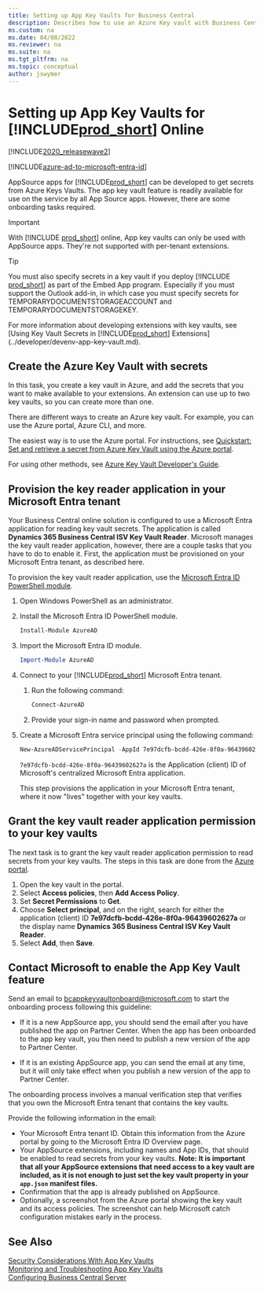 ```yaml
---
title: Setting up App Key Vaults for Business Central
description: Describes how to use an Azure Key vault with Business Central extensions for online.
ms.custom: na
ms.date: 04/08/2022
ms.reviewer: na
ms.suite: na
ms.tgt_pltfrm: na
ms.topic: conceptual
author: jswymer
---
```

# Setting up App Key Vaults for [!INCLUDE[prod_short](../developer/includes/prod_short.md)] Online

[!INCLUDE[2020_releasewave2](../includes/2020_releasewave2.md)]

[!INCLUDE[azure-ad-to-microsoft-entra-id](~/../shared-content/shared/azure-ad-to-microsoft-entra-id.md)]

AppSource apps for [!INCLUDE[prod_short](../developer/includes/prod_short.md)] can be developed to get secrets from Azure Keys Vaults. The app key vault feature is readily available for use on the service by all App Source apps. However, there are some onboarding tasks required.

> [!IMPORTANT]
> With [!INCLUDE [prod_short](../developer/includes/prod_short.md)] online, App key vaults can only be used with AppSource apps. They're not supported with per-tenant extensions.

> [!TIP]
> You must also specify secrets in a key vault if you deploy [!INCLUDE [prod_short](../developer/includes/prod_short.md)] as part of the Embed App program. Especially if you must support the Outlook add-in, in which case you must specify secrets for TEMPORARYDOCUMENTSTORAGEACCOUNT and TEMPORARYDOCUMENTSTORAGEKEY. <!--For more information, see [Setting Up the Office Add-Ins for Outlook Integration with [!INCLUDE[prod_short](../developer/includes/prod_short.md)]](Setting-up-Office-Add-Ins-Outlook-Inbox.md).-->

For more information about developing extensions with key vaults, see [Using Key Vault Secrets in [!INCLUDE[prod_short](../developer/includes/prod_short.md)] Extensions](../developer/devenv-app-key-vault.md).

## Create the Azure Key Vault with secrets

In this task, you create a key vault in Azure, and add the secrets that you want to make available to your extensions. An extension can use up to two key vaults, so you can create more than one.

There are different ways to create an Azure key vault. For example, you can use the Azure portal, Azure CLI, and more.

The easiest way is to use the Azure portal. For instructions, see [Quickstart: Set and retrieve a secret from Azure Key Vault using the Azure portal](/azure/key-vault/secrets/quick-create-portal). 

For using other methods, see [Azure Key Vault Developer's Guide](/azure/key-vault/general/developers-guide#creating-and-managing-key-vaults).

## Provision the key reader application in your Microsoft Entra tenant

Your Business Central online solution is configured to use a Microsoft Entra application for reading key vault secrets. The application is called **Dynamics 365 Business Central ISV Key Vault Reader**. Microsoft manages the key vault reader application, however, there are a couple tasks that you have to do to enable it. First, the application must be provisioned on your Microsoft Entra tenant, as described here.

To provision the key vault reader application, use the [Microsoft Entra ID PowerShell module](/powershell/module/azuread).

1. Open Windows PowerShell as an administrator.
2. Install the Microsoft Entra ID PowerShell module.

    ```powershell
    Install-Module AzureAD 
    ```
3. Import the Microsoft Entra ID module.

    ```powershell
    Import-Module AzureAD 
    ```
4. Connect to your [!INCLUDE[prod_short](../developer/includes/prod_short.md)] Microsoft Entra tenant.

    1. Run the following command:

       ```powershell
       Connect-AzureAD 
       ```
    2. Provide your sign-in name and password when prompted.

4. Create a Microsoft Entra service principal using the following command:
      
    ```powershell
    New-AzureADServicePrincipal -AppId 7e97dcfb-bcdd-426e-8f0a-96439602627a
    ```
    
    `7e97dcfb-bcdd-426e-8f0a-96439602627a` is the Application (client) ID of Microsoft's centralized Microsoft Entra application.
    
    This step provisions the application in your Microsoft Entra tenant, where it now "lives" together with your key vaults.

## Grant the key vault reader application permission to your key vaults

The next task is to grant the key vault reader application permission to read secrets from your key vaults. The steps in this task are done from the [Azure portal](https://portal.azure.com).

1. Open the key vault in the portal.
2. Select **Access policies**, then **Add Access Policy**.
3. Set **Secret Permissions** to **Get**.
4. Choose **Select principal**, and on the right, search for either the application (client) ID **7e97dcfb-bcdd-426e-8f0a-96439602627a** or the display name **Dynamics 365 Business Central ISV Key Vault Reader**. 
5. Select **Add**, then **Save**.

## Contact Microsoft to enable the App Key Vault feature

Send an email to [bcappkeyvaultonboard@microsoft.com](mailto:bcappkeyvaultonboard@microsoft.com) to start the onboarding process following this guideline:

- If it is a new AppSource app, you should send the email after you have published the app on Partner Center. When the app has been onboarded to the app key vault, you then need to publish a new version of the app to Partner Center.

- If it is an existing AppSource app, you can send the email at any time, but it will only take effect when you publish a new version of the app to Partner Center.

<!-- Do this step before you publish your updated extension to Partner Center.-->

The onboarding process involves a manual verification step that verifies that you own the Microsoft Entra tenant that contains the key vaults.

Provide the following information in the email:

- Your Microsoft Entra tenant ID. Obtain this information from the Azure portal by going to the Microsoft Entra ID Overview page.
- Your AppSource extensions, including names and App IDs, that should be enabled to read secrets from your key vaults. **Note: It is important that all your AppSource extensions that need access to a key vault are included, as it is not enough to just set the key vault property in your `app.json` manifest files.**
- Confirmation that the app is already published on AppSource.
- Optionally, a screenshot from the Azure portal showing the key vault and its access policies. The screenshot can help Microsoft catch configuration mistakes early in the process.


## See Also  

[Security Considerations With App Key Vaults](../developer/devenv-app-key-vault.md#security)  
[Monitoring and Troubleshooting App Key Vaults](../developer/devenv-app-key-vault.md#troubleshooting)  
[Configuring Business Central Server](configure-server-instance.md)  
